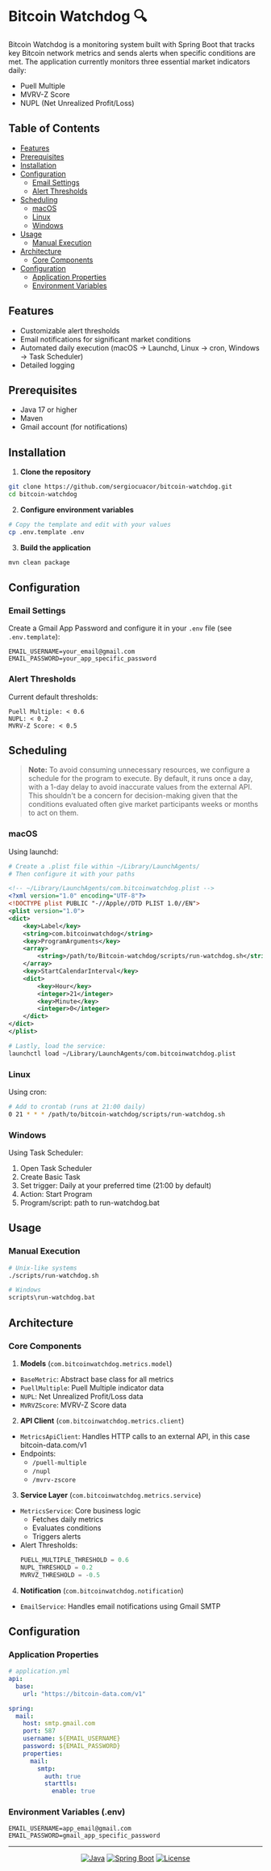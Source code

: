 # Bitcoin Watchdog 🔍

Bitcoin Watchdog is a monitoring system built with Spring Boot that tracks key Bitcoin network metrics and sends alerts when specific conditions are met. The application currently monitors three essential market indicators daily:
- Puell Multiple
- MVRV-Z Score
- NUPL (Net Unrealized Profit/Loss)

## Table of Contents
- [Features](#features)
- [Prerequisites](#prerequisites)
- [Installation](#installation)
- [Configuration](#configuration)
  - [Email Settings](#email-settings)
  - [Alert Thresholds](#alert-thresholds)
- [Scheduling](#scheduling)
  - [macOS](#macos)
  - [Linux](#linux)
  - [Windows](#windows)
- [Usage](#usage)
  - [Manual Execution](#manual-execution)
- [Architecture](#architecture)
  - [Core Components](#core-components)
- [Configuration](#configuration-1)
  - [Application Properties](#application-properties)
  - [Environment Variables](#environment-variables-env)

## Features 
- Customizable alert thresholds
- Email notifications for significant market conditions
- Automated daily execution (macOS → Launchd, Linux → cron, Windows → Task Scheduler)
- Detailed logging

## Prerequisites
- Java 17 or higher
- Maven
- Gmail account (for notifications)

## Installation 
1. **Clone the repository**
```bash
git clone https://github.com/sergiocuacor/bitcoin-watchdog.git
cd bitcoin-watchdog
```

2. **Configure environment variables**
```bash
# Copy the template and edit with your values
cp .env.template .env
```

3. **Build the application**
```bash
mvn clean package
```

## Configuration

### Email Settings
Create a Gmail App Password and configure it in your `.env` file (see `.env.template`):
```properties
EMAIL_USERNAME=your_email@gmail.com
EMAIL_PASSWORD=your_app_specific_password
```

### Alert Thresholds
Current default thresholds:
```
Puell Multiple: < 0.6
NUPL: < 0.2
MVRV-Z Score: < 0.5
```

## Scheduling

> **Note:** To avoid consuming unnecessary resources, we configure a schedule for the program to execute.
> By default, it runs once a day, with a 1-day delay to avoid inaccurate values from the external API.
> This shouldn't be a concern for decision-making given that the conditions evaluated often give market participants weeks or months to act on them.

### macOS
Using launchd:
```bash
# Create a .plist file within ~/Library/LaunchAgents/
# Then configure it with your paths
```
```xml
<!-- ~/Library/LaunchAgents/com.bitcoinwatchdog.plist -->
<?xml version="1.0" encoding="UTF-8"?>
<!DOCTYPE plist PUBLIC "-//Apple//DTD PLIST 1.0//EN">
<plist version="1.0">
<dict>
    <key>Label</key>
    <string>com.bitcoinwatchdog</string>
    <key>ProgramArguments</key>
    <array>
        <string>/path/to/Bitcoin-watchdog/scripts/run-watchdog.sh</string>
    </array>
    <key>StartCalendarInterval</key>
    <dict>
        <key>Hour</key>
        <integer>21</integer>
        <key>Minute</key>
        <integer>0</integer>
    </dict>
</dict>
</plist>
```
```bash
# Lastly, load the service:
launchctl load ~/Library/LaunchAgents/com.bitcoinwatchdog.plist
```

### Linux
Using cron:
```bash
# Add to crontab (runs at 21:00 daily)
0 21 * * * /path/to/bitcoin-watchdog/scripts/run-watchdog.sh
```

### Windows
Using Task Scheduler:
1. Open Task Scheduler
2. Create Basic Task
3. Set trigger: Daily at your preferred time (21:00 by default)
4. Action: Start Program
5. Program/script: path to run-watchdog.bat

## Usage

### Manual Execution
```bash
# Unix-like systems
./scripts/run-watchdog.sh

# Windows
scripts\run-watchdog.bat
```

## Architecture

### Core Components

1. **Models** (`com.bitcoinwatchdog.metrics.model`)
- `BaseMetric`: Abstract base class for all metrics
- `PuellMultiple`: Puell Multiple indicator data
- `NUPL`: Net Unrealized Profit/Loss data
- `MVRVZScore`: MVRV-Z Score data

2. **API Client** (`com.bitcoinwatchdog.metrics.client`)
- `MetricsApiClient`: Handles HTTP calls to an external API, in this case bitcoin-data.com/v1
- Endpoints:
  - `/puell-multiple`
  - `/nupl`
  - `/mvrv-zscore`

3. **Service Layer** (`com.bitcoinwatchdog.metrics.service`)
- `MetricsService`: Core business logic
  - Fetches daily metrics
  - Evaluates conditions
  - Triggers alerts
- Alert Thresholds:
  ```java
  PUELL_MULTIPLE_THRESHOLD = 0.6
  NUPL_THRESHOLD = 0.2
  MVRVZ_THRESHOLD = -0.5
  ```

4. **Notification** (`com.bitcoinwatchdog.notification`)
- `EmailService`: Handles email notifications using Gmail SMTP

## Configuration

### Application Properties
```yaml
# application.yml
api:
  base:
    url: "https://bitcoin-data.com/v1"

spring:
  mail:
    host: smtp.gmail.com
    port: 587
    username: ${EMAIL_USERNAME}
    password: ${EMAIL_PASSWORD}
    properties:
      mail:
        smtp:
          auth: true
          starttls:
            enable: true
```

### Environment Variables (.env)
```properties
EMAIL_USERNAME=app_email@gmail.com
EMAIL_PASSWORD=gmail_app_specific_password
```

---

<div align="center">

[![Java](https://img.shields.io/badge/Java-17-orange.svg)](https://www.oracle.com/java/)
[![Spring Boot](https://img.shields.io/badge/Spring%20Boot-3.4.1-green.svg)](https://spring.io/projects/spring-boot)
[![License](https://img.shields.io/badge/License-MIT-blue.svg)](LICENSE)

</div>
